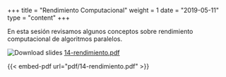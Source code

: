 +++
title = "Rendimiento Computacional"
weight = 1
date = "2019-05-11"
type = "content"
+++

En esta sesión revisamos algunos conceptos sobre rendimiento computacional de algoritmos paralelos.

![Download slides](../../images/pdf_web.png) [14-rendimiento.pdf](../../pdf/14-rendimiento.pdf)

{{< embed-pdf url="pdf/14-rendimiento.pdf" >}}